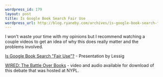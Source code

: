```yaml
--- 
wordpress_id: 179
layout: post
title: Is Google Book Search Fair Use
wordpress_url: http://blog.ryaneby.com/archives/is-google-book-search-fair-use/
---
```

I won't waste your time with my opinions but I recommend watching a couple videos to get an idea of why this does really matter and the problems involved.

<a href="http://www.youtube.com/watch?v=5l2nrbmBQXg">Is Google Book Search "Fair Use"?</a> - Presentation by Lessig

<a href="http://smartleydunn.com/wired/">WIRED: The Battle Over Books</a> - video and audio available for download of this debate that was hosted at NYPL.
